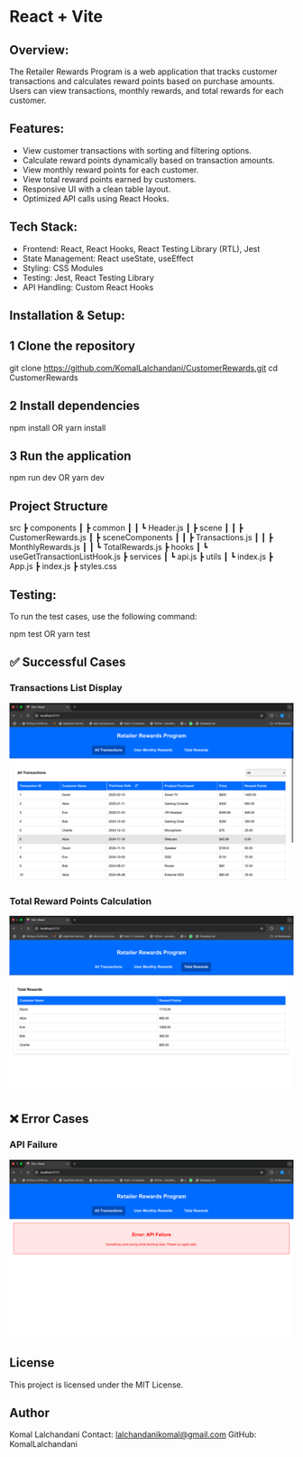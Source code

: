 # React + Vite

## Overview:

The Retailer Rewards Program is a web application that tracks customer transactions and calculates reward points based on purchase amounts. Users can view transactions, monthly rewards, and total rewards for each customer.

## Features:

- View customer transactions with sorting and filtering options.
- Calculate reward points dynamically based on transaction amounts.
- View monthly reward points for each customer.
- View total reward points earned by customers.
- Responsive UI with a clean table layout.
- Optimized API calls using React Hooks.

## Tech Stack:

- Frontend: React, React Hooks, React Testing Library (RTL), Jest
- State Management: React useState, useEffect
- Styling: CSS Modules
- Testing: Jest, React Testing Library
- API Handling: Custom React Hooks

## Installation & Setup:

## 1️ Clone the repository

git clone https://github.com/KomalLalchandani/CustomerRewards.git
cd CustomerRewards

## 2️ Install dependencies

npm install
OR
yarn install

## 3️ Run the application

npm run dev
OR
yarn dev

## Project Structure

src
┣ components
┃ ┣ common
┃ ┃ ┗ Header.js
┃ ┣ scene
┃ ┃ ┣ CustomerRewards.js
┃ ┣ sceneComponents
┃ ┃ ┣ Transactions.js
┃ ┃ ┣ MonthlyRewards.js
┃ ┃ ┗ TotalRewards.js
┣ hooks
┃ ┗ useGetTransactionListHook.js
┣ services
┃ ┗ api.js
┣ utils
┃ ┗ index.js
┣ App.js
┣ index.js
┣ styles.css

## Testing:

To run the test cases, use the following command:

npm test
OR
yarn test

## ✅ Successful Cases

### Transactions List Display

![Transactions List](./src/assets/screenshots/Transactions.png)

### Total Reward Points Calculation

![Reward Points](./src/assets/screenshots/TotalRewards.png)

## ❌ Error Cases

### API Failure

![API Failure](./src/assets/screenshots/ErrorHandler.png)

## License

This project is licensed under the MIT License.

## Author

Komal Lalchandani
Contact: lalchandanikomal@gmail.com
GitHub: KomalLalchandani
